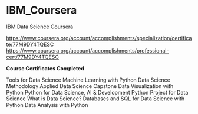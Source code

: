 # IBM_Coursera
IBM Data Science Coursera

https://www.coursera.org/account/accomplishments/specialization/certificate/77M9DY4TQESC
https://www.coursera.org/account/accomplishments/professional-cert/77M9DY4TQESC


**Course Certificates Completed**

Tools for Data Science
Machine Learning with Python
Data Science Methodology
Applied Data Science Capstone
Data Visualization with Python
Python for Data Science, AI & Development
Python Project for Data Science
What is Data Science?
Databases and SQL for Data Science with Python
Data Analysis with Python
